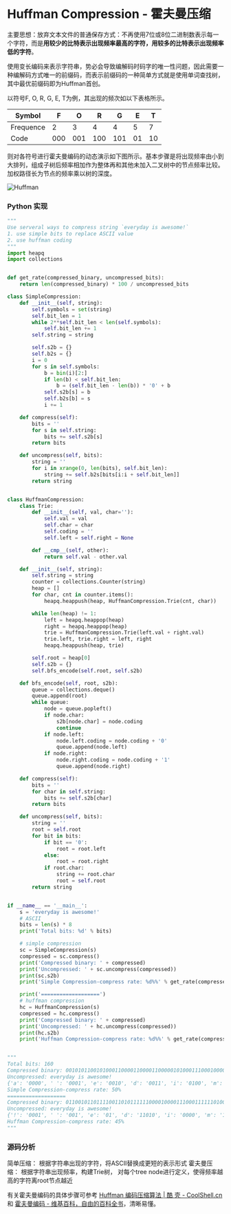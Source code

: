 # Huffman Compression - 霍夫曼压缩

主要思想：放弃文本文件的普通保存方式：不再使用7位或8位二进制数表示每一个字符，而是**用较少的比特表示出现频率最高的字符，用较多的比特表示出现频率低的字符**。

使用变长编码来表示字符串，势必会导致编解码时码字的唯一性问题，因此需要一种编解码方式唯一的前缀码，而表示前缀码的一种简单方式就是使用单词查找树，其中最优前缀码即为Huffman首创。

以符号F, O, R, G, E, T为例，其出现的频次如以下表格所示。

| Symbol | F | O | R | G | E | T |
| -- | -- | -- | -- | -- | -- | -- |
| Frequence | 2 | 3 | 4 | 4 | 5 | 7 |
| Code | 000 | 001 | 100 | 101 | 01 | 10 |

则对各符号进行霍夫曼编码的动态演示如下图所示。基本步骤是将出现频率由小到大排列，组成子树后频率相加作为整体再和其他未加入二叉树中的节点频率比较。加权路径长为节点的频率乘以树的深度。

![Huffman](https://raw.githubusercontent.com/billryan/algorithm-exercise/master/shared-files/images/huffman_algorithm.gif)


### Python 实现

```python
"""
Use serveral ways to compress string `everyday is awesome!`
1. use simple bits to replace ASCII value
2. use huffman coding
"""
import heapq
import collections


def get_rate(compressed_binary, uncompressed_bits):
    return len(compressed_binary) * 100 / uncompressed_bits

class SimpleCompression:
    def __init__(self, string):
        self.symbols = set(string)
        self.bit_len = 1
        while 2**self.bit_len < len(self.symbols):
            self.bit_len += 1
        self.string = string

        self.s2b = {}
        self.b2s = {}
        i = 0
        for s in self.symbols:
            b = bin(i)[2:]
            if len(b) < self.bit_len:
                b = (self.bit_len - len(b)) * '0' + b
            self.s2b[s] = b
            self.b2s[b] = s
            i += 1

    def compress(self):
        bits = ''
        for s in self.string:
            bits += self.s2b[s]
        return bits

    def uncompress(self, bits):
        string = ''
        for i in xrange(0, len(bits), self.bit_len):
            string += self.b2s[bits[i:i + self.bit_len]]
        return string


class HuffmanCompression:
    class Trie:
        def __init__(self, val, char=''):
            self.val = val
            self.char = char
            self.coding = ''
            self.left = self.right = None

        def __cmp__(self, other):
            return self.val - other.val

    def __init__(self, string):
        self.string = string
        counter = collections.Counter(string)
        heap = []
        for char, cnt in counter.items():
            heapq.heappush(heap, HuffmanCompression.Trie(cnt, char))

        while len(heap) != 1:
            left = heapq.heappop(heap)
            right = heapq.heappop(heap)
            trie = HuffmanCompression.Trie(left.val + right.val)
            trie.left, trie.right = left, right
            heapq.heappush(heap, trie)

        self.root = heap[0]
        self.s2b = {}
        self.bfs_encode(self.root, self.s2b)

    def bfs_encode(self, root, s2b):
        queue = collections.deque()
        queue.append(root)
        while queue:
            node = queue.popleft()
            if node.char:
                s2b[node.char] = node.coding
                continue
            if node.left:
                node.left.coding = node.coding + '0'
                queue.append(node.left)
            if node.right:
                node.right.coding = node.coding + '1'
                queue.append(node.right)

    def compress(self):
        bits = ''
        for char in self.string:
            bits += self.s2b[char]
        return bits

    def uncompress(self, bits):
        string = ''
        root = self.root
        for bit in bits:
            if bit == '0':
                root = root.left
            else:
                root = root.right
            if root.char:
                string += root.char
                root = self.root
        return string


if __name__ == '__main__':
    s = 'everyday is awesome!'
    # ASCII
    bits = len(s) * 8
    print('Total bits: %d' % bits)

    # simple compression
    sc = SimpleCompression(s)
    compressed = sc.compress()
    print('Compressed binary: ' + compressed)
    print('Uncompressed: ' + sc.uncompress(compressed))
    print(sc.s2b)
    print('Simple Compression-compress rate: %d%%' % get_rate(compressed, bits))

    print('===================')
    # huffman compression
    hc = HuffmanCompression(s)
    compressed = hc.compress()
    print('Compressed binary: ' + compressed)
    print('Uncompressed: ' + hc.uncompress(compressed))
    print(hc.s2b)
    print('Huffman Compression-compress rate: %d%%' % get_rate(compressed, bits))


"""
Total bits: 160
Compressed binary: 00101011001010001100001100001100000101000111000100001010001001110110010100101001
Uncompressed: everyday is awesome!
{'a': '0000', ' ': '0001', 'e': '0010', 'd': '0011', 'i': '0100', 'm': '0101', 'o': '0110', 's': '0111', 'r': '1000', '!': '1001', 'w': '1010', 'v': '1011', 'y': '1100'}
Simple Compression-compress rate: 50%
===================
Compressed binary: 011001011011110011010111111000010000111000111111010011110100011011010001
Uncompressed: everyday is awesome!
{'!': '0001', ' ': '001', 'e': '01', 'd': '11010', 'i': '0000', 'm': '11011', 'o': '1000', 's': '1110', 'r': '1011', 'a': '1111', 'w': '1010', 'v': '1001', 'y': '1100'}
Huffman Compression-compress rate: 45%
"""
```
### 源码分析

简单压缩： 根据字符串出现的字符，将ASCII替换成更短的表示形式
霍夫曼压缩： 根据字符串出现频率，构建Trie树， 对每个tree node进行定义，使得频率越高的字符离root节点越近



有关霍夫曼编码的具体步骤可参考 [Huffman 编码压缩算法 | 酷 壳 - CoolShell.cn](http://coolshell.cn/articles/7459.html) 和 [霍夫曼编码 - 维基百科，自由的百科全书](http://zh.wikipedia.org/wiki/%E9%9C%8D%E5%A4%AB%E6%9B%BC%E7%BC%96%E7%A0%81)，清晰易懂。
